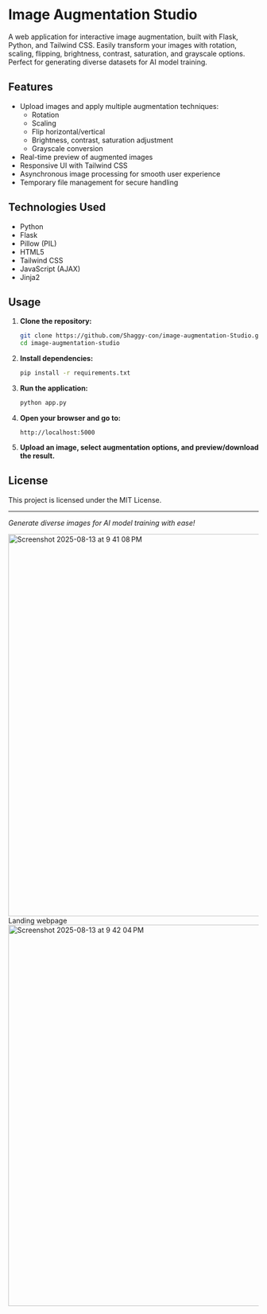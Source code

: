 # Image Augmentation Studio

A web application for interactive image augmentation, built with Flask, Python, and Tailwind CSS. Easily transform your images with rotation, scaling, flipping, brightness, contrast, saturation, and grayscale options. Perfect for generating diverse datasets for AI model training.

## Features

- Upload images and apply multiple augmentation techniques:
  - Rotation
  - Scaling
  - Flip horizontal/vertical
  - Brightness, contrast, saturation adjustment
  - Grayscale conversion
- Real-time preview of augmented images
- Responsive UI with Tailwind CSS
- Asynchronous image processing for smooth user experience
- Temporary file management for secure handling

## Technologies Used

- Python
- Flask
- Pillow (PIL)
- HTML5
- Tailwind CSS
- JavaScript (AJAX)
- Jinja2

## Usage

1. **Clone the repository:**
   ```sh
   git clone https://github.com/Shaggy-con/image-augmentation-Studio.git
   cd image-augmentation-studio
   ```

2. **Install dependencies:**
   ```sh
   pip install -r requirements.txt
   ```

3. **Run the application:**
   ```sh
   python app.py
   ```

4. **Open your browser and go to:**
   ```
   http://localhost:5000
   ```

5. **Upload an image, select augmentation options, and preview/download the result.**


## License

This project is licensed under the MIT License.

---

*Generate diverse images for AI model training with ease!*

<img width="1297" height="769" alt="Screenshot 2025-08-13 at 9 41 08 PM" src="https://github.com/user-attachments/assets/680a38c8-03e0-443b-9703-8eebae5725ec" />
Landing webpage

<br>

<img width="1301" height="767" alt="Screenshot 2025-08-13 at 9 42 04 PM" src="https://github.com/user-attachments/assets/9a1e9ac9-d1d3-429f-aa9d-b97bc2f1fcf0" />




